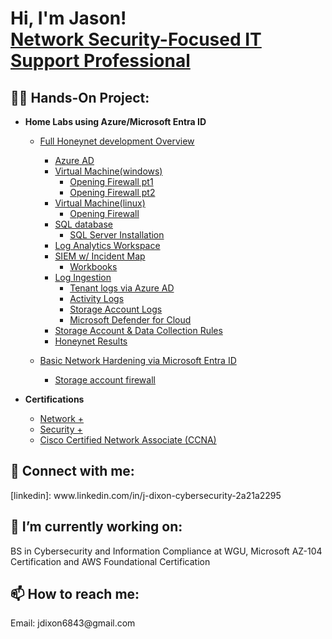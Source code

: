 <h1>Hi, I'm Jason! <br/><a href="https://www.linkedin.com/in/j-dixon-cybersecurity-2a21a2295/">Network Security-Focused IT Support Professional</a></h1>

<h2>👨‍💻 Hands-On Project:</h2>

- <b>Home Labs using Azure/Microsoft Entra ID</b>
  - [Full Honeynet development Overview](https://new.express.adobe.com/published/urn:aaid:sc:US:f4e648ed-3132-4a7d-988d-bcac6d85e032?promoid=Y69SGM5H&mv=other)
    - [Azure AD](https://new.express.adobe.com/published/urn:aaid:sc:US:fe1e9636-acca-4fdd-a325-4d2c09501423?promoid=Y69SGM5H&mv=other)
    - [Virtual Machine(windows)](https://new.express.adobe.com/published/urn:aaid:sc:US:68037a7d-bbb0-4943-b02a-36d43faf5ec7?promoid=Y69SGM5H&mv=other)
      - [Opening Firewall pt1](https://new.express.adobe.com/published/urn:aaid:sc:US:0b932c2f-0429-4a96-8a5c-d54af25d5a00?promoid=Y69SGM5H&mv=other)
      - [Opening Firewall pt2](https://new.express.adobe.com/published/urn:aaid:sc:US:ead5924f-ddac-49a1-8eb8-162dbd090019?promoid=Y69SGM5H&mv=other)
    - [Virtual Machine(linux)](https://new.express.adobe.com/published/urn:aaid:sc:US:072d843b-d026-4b57-bff4-ab533b75d790?promoid=Y69SGM5H&mv=other)
      - [Opening Firewall](https://new.express.adobe.com/published/urn:aaid:sc:US:66bb3b6f-e997-4260-9f76-ade6ea632500?promoid=Y69SGM5H&mv=other)
    - [SQL database](https://new.express.adobe.com/published/urn:aaid:sc:US:f4e648ed-3132-4a7d-988d-bcac6d85e032?promoid=Y69SGM5H&mv=other)
      - [SQL Server Installation](https://new.express.adobe.com/published/urn:aaid:sc:US:53af9613-02a9-4f65-bf53-de93585c4295?promoid=Y69SGM5H&mv=other)
    - [Log Analytics Workspace](https://new.express.adobe.com/published/urn:aaid:sc:US:77841558-83ac-441a-8f82-7ce78e349b4e?promoid=Y69SGM5H&mv=other)
    - [SIEM w/ Incident Map](https://new.express.adobe.com/published/urn:aaid:sc:US:9efc6126-d0de-4b1d-8ad7-d7897fcd02ae?promoid=Y69SGM5H&mv=other)
      - [Workbooks](https://new.express.adobe.com/published/urn:aaid:sc:US:53e3ffc6-c260-48ef-98fa-7fe90d74dbdf?promoid=Y69SGM5H&mv=other)
    - [Log Ingestion](https://new.express.adobe.com/published/urn:aaid:sc:US:f4e648ed-3132-4a7d-988d-bcac6d85e032?promoid=Y69SGM5H&mv=other)
      - [Tenant logs via Azure AD](https://new.express.adobe.com/published/urn:aaid:sc:US:7278fd56-5725-4886-a0c9-737fd154a682?promoid=Y69SGM5H&mv=other)
      - [Activity Logs](https://new.express.adobe.com/published/urn:aaid:sc:US:594ede8f-f8cd-4ad3-914e-72c3fe0f079b?promoid=Y69SGM5H&mv=other)
      - [Storage Account Logs](https://new.express.adobe.com/published/urn:aaid:sc:US:3fab935a-42c5-491b-bb8a-3305a696c5a2?promoid=Y69SGM5H&mv=other)
      - [Microsoft Defender for Cloud](https://new.express.adobe.com/published/urn:aaid:sc:US:3d4dde8b-7677-4932-9493-886e78102a8c?promoid=Y69SGM5H&mv=other)
    - [Storage Account & Data Collection Rules](https://new.express.adobe.com/published/urn:aaid:sc:US:9e6b4db2-c70f-4b88-aa15-47bb341eb57a?promoid=Y69SGM5H&mv=other)
    - [Honeynet Results](https://new.express.adobe.com/published/urn:aaid:sc:US:4f574422-d066-4142-ba47-113afd4d8b46?promoid=Y69SGM5H&mv=other)        

  - [Basic Network Hardening via Microsoft Entra ID]()
    - [Storage account firewall](https://new.express.adobe.com/published/urn:aaid:sc:US:b35337f5-da94-43e7-97e7-fae646ce82c6?promoid=Y69SGM5H&mv=other)

- <b>Certifications</b>
  - [Network +](https://www.credly.com/badges/d411665a-eb7c-4fb6-af43-9a9c20238040/public_url) <b><i> </b></i>
  - [Security +](https://www.credly.com/badges/6cb61f60-e491-4832-8ef3-abd274f9f136/public_url)
  - [Cisco Certified Network Associate (CCNA)](https://www.credly.com/badges/809654c8-8c53-4b54-abfc-1d5fabe94634/public_url)

<h2> 🤳 Connect with me:</h2>
[linkedin]: www.linkedin.com/in/j-dixon-cybersecurity-2a21a2295

<h2> 🔭 I’m currently working on: </h2>
BS in Cybersecurity and Information Compliance at WGU,
Microsoft AZ-104 Certification and
AWS Foundational Certification

<h2> 📫 How to reach me: </h2>
Email: jdixon6843@gmail.com

